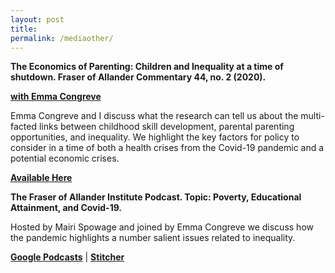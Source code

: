 ```yaml
---
layout: post
title: 
permalink: /mediaother/
---
```


**The Economics of Parenting: Children and Inequality at a time of shutdown. Fraser of Allander Commentary 44, no. 2 (2020).**

[**with Emma Congreve**](https://www.strath.ac.uk/staff/congreveemmams/) 

Emma Congreve and I discuss what the research can tell us about the multi-facted links between childhood skill development, parental parenting opportunities, and inequality. We highlight the key factors for policy to consider in a time of both a health crises from the Covid-19 pandemic and a potential economic crises. 

[**Available Here**]({{https://fraserofallander.org/wp-content/uploads/2020/06/The-Economics-of-Parenting-emma-and-jonathan-formatted.pdf}})

**The Fraser of Allander Institute Podcast. Topic: Poverty, Educational Attainment, and Covid-19.**

Hosted by Mairi Spowage and joined by Emma Congreve we discuss how the pandemic highlights a number salient issues related to inequality. 

[**Google Podcasts**]({{https://podcasts.google.com/feed/aHR0cHM6Ly9mcmFzZXJvZmFsbGFuZGVyLm9yZy9wb2RjYXN0L2ZlZWQv/episode/aHR0cHM6Ly9mcmFzZXJvZmFsbGFuZGVyLm9yZy8_cG9zdF90eXBlPXBvZGNhc3QmcD02MDQ2?ved=2ahUKEwjQj4rKxcLqAhUH8RoKHd0vAZQQkfYCegQIARAF}}) | [**Stitcher**]({{https://www.stitcher.com/podcast/fraser-of-allander-institute-podcast}})